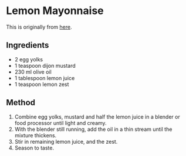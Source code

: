 
# Lemon Mayonnaise # 

This is originally from [here](http://www.geniuskitchen.com/recipe/lime-or-lemon-mayonnaise-256771).

## Ingredients ## 

- 2 egg yolks
- 1 teaspoon dijon mustard
- 230 ml olive oil
- 1 tablespoon lemon juice
- 1 teaspoon lemon zest

## Method ## 

1. Combine egg yolks, mustard and half the lemon juice in a blender or food processor until light and creamy.
2. With the blender still running, add the oil in a thin stream until the mixture thickens. 
3. Stir in remaining lemon juice, and the zest.
4. Season to taste.


